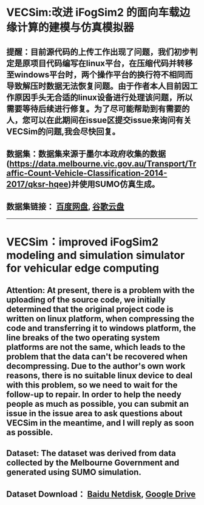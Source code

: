 # VECSim:改进 iFogSim2 的面向车载边缘计算的建模与仿真模拟器  
## 提醒：目前源代码的上传工作出现了问题，我们初步判定是原项目代码编写在linux平台，在压缩代码并转移至windows平台时，两个操作平台的换行符不相同而导致解压时数据无法恢复问题。由于作者本人目前因工作原因手头无合适的linux设备进行处理该问题，所以需要等待后续进行修复。为了尽可能帮助到有需要的人，您可以在此期间在issue区提交issue来询问有关VECSim的问题,我会尽快回复。
## 数据集：数据集来源于墨尔本政府收集的数据(https://data.melbourne.vic.gov.au/Transport/Traffic-Count-Vehicle-Classification-2014-2017/qksr-hqee)并使用SUMO仿真生成。  
## 数据集链接： [百度网盘](https://pan.baidu.com/s/12NIOkaO_bLHT0fjjucNqBw?pwd=7lk5), [谷歌云盘](https://drive.google.com/file/d/1JlDH264nKfcBawFMas8aqd-GJWIhJEfd/view?usp=drive_link)
***
# VECSim：improved iFogSim2 modeling and simulation simulator for vehicular edge computing  
## Attention: At present, there is a problem with the uploading of the source code, we initially determined that the original project code is written on linux platform, when compressing the code and transferring it to windows platform, the line breaks of the two operating system platforms are not the same, which leads to the problem that the data can't be recovered when decompressing. Due to the author's own work reasons, there is no suitable linux device to deal with this problem, so we need to wait for the follow-up to repair. In order to help the needy people as much as possible, you can submit an issue in the issue area to ask questions about VECSim in the meantime, and I will reply as soon as possible.
## Dataset: The dataset was derived from data collected by the Melbourne Government and generated using SUMO simulation. 
## Dataset Download： [Baidu Netdisk](https://pan.baidu.com/s/12NIOkaO_bLHT0fjjucNqBw?pwd=7lk5), [Google Drive](https://drive.google.com/file/d/1JlDH264nKfcBawFMas8aqd-GJWIhJEfd/view?usp=drive_link)